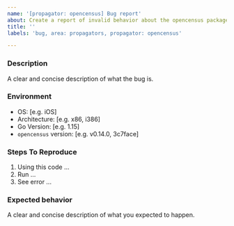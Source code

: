 ```yaml
---
name: '[propagator: opencensus] Bug report'
about: Create a report of invalid behavior about the opencensus package to help us improve
title: ''
labels: 'bug, area: propagators, propagator: opencensus'

---
```


### Description

A clear and concise description of what the bug is.

### Environment

- OS: [e.g. iOS]
- Architecture: [e.g. x86, i386]
- Go Version: [e.g. 1.15]
- `opencensus` version: [e.g. v0.14.0, 3c7face]

### Steps To Reproduce

1. Using this code ...
2. Run ...
3. See error ...

### Expected behavior

A clear and concise description of what you expected to happen.
